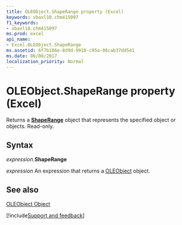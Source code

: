 ```yaml
---
title: OLEObject.ShapeRange property (Excel)
keywords: vbaxl10.chm415097
f1_keywords:
- vbaxl10.chm415097
ms.prod: excel
api_name:
- Excel.OLEObject.ShapeRange
ms.assetid: 6f7b106e-8d9d-9910-c95a-06cab37dd541
ms.date: 06/08/2017
localization_priority: Normal
---
```



# OLEObject.ShapeRange property (Excel)

Returns a  **[ShapeRange](Excel.ShapeRange.md)** object that represents the specified object or objects. Read-only.


## Syntax

_expression_.**ShapeRange**

 _expression_ An expression that returns a [OLEObject](Excel.OLEObject.md) object.


## See also


[OLEObject Object](Excel.OLEObject.md)

[!include[Support and feedback](~/includes/feedback-boilerplate.md)]